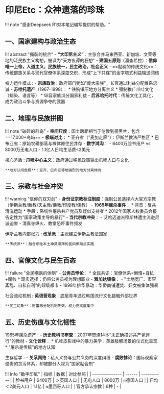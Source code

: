 # 印尼Etc：众神遗落的珍珠

!!! note "感谢Deepseek R1对本笔记编写提供的帮助。"

## 一、国家建构与政治生态

!!! abstract "撕裂的统合"
    - **“大印尼主义”**：主张合并马来西亚、新加坡、文莱等地的泛民族主义构想，被讽为"天方夜谭的狂想"
    - **建国五原则**（潘查希拉）：**信仰唯一上帝，人道主义，民族统一，民主政治，社会正义**
    - ==黏稠的传统文化==：传统部族关系与现代官僚体系深度交织，形成"上下共谋"的金字塔式利益输送网络

权力运作模式
:   - **宗族政治**：政府部门犹如"庞大宗族"，长官通过利益分配维系忠诚
    - **苏哈托遗产**（1967-1998）：
        * 铁腕镇压地方分离主义
        * 强制推广爪哇文化（蜡染、语言等）
        * 纵容家族瓜分国家利益
    - **后苏哈托时代**：传统文化工具化，成为政治斗争与资源争夺的武器

## 二、地理与民族拼图

!!! note "破碎的群岛"
    - **空间尺度**：国土跨距相当于伦敦到德黑兰，包含==17,000+岛屿==
    - **极端对比**：
        * 亚齐省（"麦加走廊"）：伊斯兰教法严格区
        * 巴布亚省：原始农耕部落与裸体原住民并存
    - **数字鸿沟**：
        - 6400万脸书用户 vs 8000万无电人口
        - 1.1亿人日均生活费<2美元

核心矛盾
:   **爪哇中心主义**：政府通过移民政策输出爪哇人口与文化

    **地方认同危机**：亚齐、巴布亚等地强烈的地方分离倾向

## 三、宗教与社会冲突
!!! warning "信仰的双刃剑"
    - **身份证宗教标注制度**：强制公民选择六大官方宗教（伊斯兰教/新教/天主教/佛教/印度教/儒教）
    - **1965年屠杀事件**：
        * 背景：反共清洗运动
        * 手段：系统性屠杀共产党员及疑似支持者
        * 2012年国家人权委员会报告定性为"国家政策主导的暴行"
    - **当代宗教冲突**：
        - 艾哈迈迪派穆斯林遭主流逊尼派迫害
        - 清真寺纵火、教堂恐吓事件频发

伊斯兰教内部张力
:   **改革派**：主张建立伊斯兰教法国家

    **传统派**：融合爪哇本土神灵崇拜的民间伊斯兰实践


## 四、官僚文化与民生百态
!!! failure "全民嘲讽的体制"
    - **公务员悖论**：
        * 全民共识：官僚体系=懒惰+自私+腐败
        * 现实选择：仍将公务员视为理想职业
    - **雅加达镜像**：
        - "土地宽广、市容紊乱、自私自利"的超级都市
        - 1998年排华暴动：华侨商铺遭焚、妇女被集体强暴

社会流动机制
:   **英语营现象**：底层青年通过韩国流行文化接触外部世界

    **民主幻象**：财富再分配机制失效，权力仍高度集中


## 五、历史伤痕与文化韧性

1965年屠杀遗产
:   - **历史教科书审查**：2007年焚烧14本"未正确描述共产党罪行"的教材
    - **文化诠释**：
        * 爪哇皮影戏中的暴力美学：英雄肢解场景的仪式化呈现
        * "屠杀是传统"的地方认知

生存哲学
:   - **关系网络**：私人义务与公共义务的深度纠缠
    - **腐败悖论**：国际观察家谴责的贪污体系，却被部分人视为"国家黏合剂"


!!! info "数字印尼"
    | 指标            | 数据   | 对比参照    |
    | --------------- | ------ | ----------- |
    | 脸书用户        | 6400万 | ＞英国人口  |
    | 无电人口        | 8000万 | ≈德国人口   |
    | 日均＜2美元人口 | 1.1亿  | ≈墨西哥人口 |
    | 官方承认宗教    | 6种    | -           |